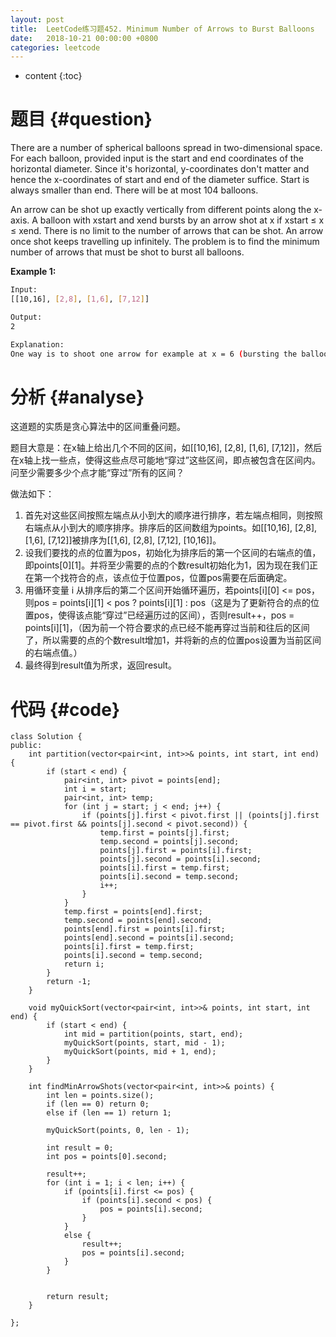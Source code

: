 ```yaml
---
layout: post
title:  LeetCode练习题452. Minimum Number of Arrows to Burst Balloons
date:   2018-10-21 00:00:00 +0800
categories: leetcode
---
```


* content
{:toc}



# 题目  {#question}
There are a number of spherical balloons spread in two-dimensional space. For each balloon, provided input is the start and end coordinates of the horizontal diameter. Since it's horizontal, y-coordinates don't matter and hence the x-coordinates of start and end of the diameter suffice. Start is always smaller than end. There will be at most 104 balloons.

An arrow can be shot up exactly vertically from different points along the x-axis. A balloon with xstart and xend bursts by an arrow shot at x if xstart ≤ x ≤ xend. There is no limit to the number of arrows that can be shot. An arrow once shot keeps travelling up infinitely. The problem is to find the minimum number of arrows that must be shot to burst all balloons.

**Example 1:**
```bash
Input:
[[10,16], [2,8], [1,6], [7,12]]

Output:
2

Explanation:
One way is to shoot one arrow for example at x = 6 (bursting the balloons [2,8] and [1,6]) and another arrow at x = 11 (bursting the other two balloons).
```


# 分析  {#analyse}
这道题的实质是贪心算法中的区间重叠问题。

题目大意是：在x轴上给出几个不同的区间，如[[10,16], [2,8], [1,6], [7,12]]，然后在x轴上找一些点，使得这些点尽可能地“穿过”这些区间，即点被包含在区间内。问至少需要多少个点才能“穿过”所有的区间？

做法如下：
1. 首先对这些区间按照左端点从小到大的顺序进行排序，若左端点相同，则按照右端点从小到大的顺序排序。排序后的区间数组为points。如[[10,16], [2,8], [1,6], [7,12]]被排序为[[1,6], [2,8], [7,12], [10,16]]。
2. 设我们要找的点的位置为pos，初始化为排序后的第一个区间的右端点的值，即points[0][1]。并将至少需要的点的个数result初始化为1，因为现在我们正在第一个找符合的点，该点位于位置pos，位置pos需要在后面确定。
3. 用循环变量 i 从排序后的第二个区间开始循环遍历，若points[i][0] <= pos，则pos = points[i][1] < pos ? points[i][1] : pos（这是为了更新符合的点的位置pos，使得该点能“穿过”已经遍历过的区间），否则result++，pos = points[i][1]，（因为前一个符合要求的点已经不能再穿过当前和往后的区间了，所以需要的点的个数result增加1，并将新的点的位置pos设置为当前区间的右端点值。）
4. 最终得到result值为所求，返回result。


# 代码  {#code}
```
class Solution {
public:
    int partition(vector<pair<int, int>>& points, int start, int end) {
        if (start < end) {
            pair<int, int> pivot = points[end];
            int i = start;
            pair<int, int> temp;
            for (int j = start; j < end; j++) {
                if (points[j].first < pivot.first || (points[j].first == pivot.first && points[j].second < pivot.second)) {
                    temp.first = points[j].first;
                    temp.second = points[j].second;
                    points[j].first = points[i].first;
                    points[j].second = points[i].second;
                    points[i].first = temp.first;
                    points[i].second = temp.second;
                    i++;
                }
            }
            temp.first = points[end].first;
            temp.second = points[end].second;
            points[end].first = points[i].first;
            points[end].second = points[i].second;
            points[i].first = temp.first;
            points[i].second = temp.second;
            return i;
        }
        return -1;
    }

    void myQuickSort(vector<pair<int, int>>& points, int start, int end) {
        if (start < end) {
            int mid = partition(points, start, end);
            myQuickSort(points, start, mid - 1);
            myQuickSort(points, mid + 1, end);
        }
    }

    int findMinArrowShots(vector<pair<int, int>>& points) {
        int len = points.size();
        if (len == 0) return 0;
        else if (len == 1) return 1;

        myQuickSort(points, 0, len - 1);

        int result = 0;
        int pos = points[0].second;

        result++;
        for (int i = 1; i < len; i++) {
            if (points[i].first <= pos) {
                if (points[i].second < pos) {
                    pos = points[i].second;
                }
            }
            else {
                result++;
                pos = points[i].second;
            }
        }


        return result;
    }

};
```